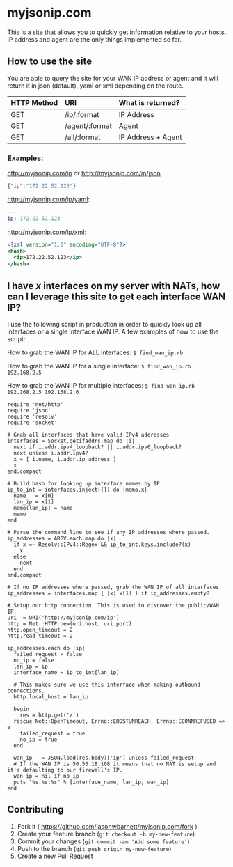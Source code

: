 # myjsonip.com

This is a site that allows you to quickly get information relative to your hosts. IP address and agent are the only things
implemented so far.


## How to use the site

You are able to query the site for your WAN IP address or agent and it will return it in json (default), yaml or xml depending on the route.

| HTTP Method | URI            | What is returned?  |
|:------------|:---------------|:-------------------|
| GET         | /ip/:format    | IP Address         |
| GET         | /agent/:format | Agent              |
| GET         | /all/:format   | IP Address + Agent |

### Examples:

http://myjsonip.com/ip or http://myjsonip.com/ip/json

```json
{"ip":"172.22.52.123"}
```

http://myjsonip.com/ip/yaml:

```yaml
---
ip: 172.22.52.123
```

http://myjsonip.com/ip/xml:

```xml
<?xml version="1.0" encoding="UTF-8"?>
<hash>
  <ip>172.22.52.123</ip>
</hash>
```

## I have _x_ interfaces on my server with NATs, how can I leverage this site to get each interface WAN IP?

I use the following script in production in order to quickly look up all interfaces or a single interface WAN
IP. A few examples of how to use the script:

How to grab the WAN IP for ALL interfaces: `$ find_wan_ip.rb`

How to grab the WAN IP for a single interface: `$ find_wan_ip.rb 192.168.2.5`

How to grab the WAN IP for multiple interfaces: `$ find_wan_ip.rb 192.168.2.5 192.168.2.6`

    require 'net/http'
    require 'json'
    require 'resolv'
    require 'socket'
    
    # Grab all interfaces that have valid IPv4 addresses
    interfaces = Socket.getifaddrs.map do |i|
      next if i.addr.ipv4_loopback? || i.addr.ipv6_loopback?
      next unless i.addr.ipv4?
      x = [ i.name, i.addr.ip_address ]
      x
    end.compact
    
    # Build hash for looking up interface names by IP
    ip_to_int = interfaces.inject({}) do |memo,x|
      name   = x[0]
      lan_ip = x[1]
      memo[lan_ip] = name
      memo
    end
    
    # Parse the command line to see if any IP addresses where passed.
    ip_addresses = ARGV.each.map do |x|
      if x =~ Resolv::IPv4::Regex && ip_to_int.keys.include?(x)
        x
      else
        next
      end
    end.compact
    
    # If no IP addresses where passed, grab the WAN IP of all interfaces
    ip_addresses = interfaces.map { |x| x[1] } if ip_addresses.empty?
    
    # Setup our http connection. This is used to discover the public/WAN IP.
    uri  = URI('http://myjsonip.com/ip')
    http = Net::HTTP.new(uri.host, uri.port)
    http.open_timeout = 2
    http.read_timeout = 2
    
    ip_addresses.each do |ip|
      failed_request = false
      no_ip = false
      lan_ip = ip
      interface_name = ip_to_int[lan_ip]
    
      # This makes sure we use this interface when making outbound connections.
      http.local_host = lan_ip
    
      begin
        res = http.get('/')
      rescue Net::OpenTimeout, Errno::EHOSTUNREACH, Errno::ECONNREFUSED => e
        failed_request = true
        no_ip = true
      end
    
      wan_ip   = JSON.load(res.body)['ip'] unless failed_request
      # If the WAN IP is 50.56.18.108 it means that no NAT is setup and it's defaulting to our firewall's IP.
      wan_ip = nil if no_ip
      puts "%s:%s:%s" % [interface_name, lan_ip, wan_ip]
    end

## Contributing

1. Fork it ( https://github.com/jasonwbarnett/myjsonip.com/fork )
2. Create your feature branch (`git checkout -b my-new-feature`)
3. Commit your changes (`git commit -am 'Add some feature'`)
4. Push to the branch (`git push origin my-new-feature`)
5. Create a new Pull Request
